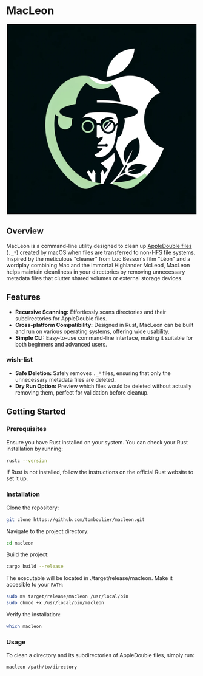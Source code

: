 # MacLeon

<div align="center">
<img src="macleon_logo.png" width="500">
</div>

## Overview

MacLeon is a command-line utility designed to clean up [AppleDouble files](https://en.wikipedia.org/wiki/AppleSingle_and_AppleDouble_formats) (`._*`) created by macOS when files are transferred to non-HFS file systems. Inspired by the meticulous "cleaner" from Luc Besson's film "Léon" and a wordplay combining Mac and the immortal Highlander McLeod, MacLeon helps maintain cleanliness in your directories by removing unnecessary metadata files that clutter shared volumes or external storage devices.

## Features

- **Recursive Scanning:** Effortlessly scans directories and their subdirectories for AppleDouble files.
- **Cross-platform Compatibility:** Designed in Rust, MacLeon can be built and run on various operating systems, offering wide usability.
- **Simple CLI:** Easy-to-use command-line interface, making it suitable for both beginners and advanced users.

### wish-list

- **Safe Deletion:** Safely removes `._*` files, ensuring that only the unnecessary metadata files are deleted.
- **Dry Run Option:** Preview which files would be deleted without actually removing them, perfect for validation before cleanup.

## Getting Started

### Prerequisites

Ensure you have Rust installed on your system. You can check your Rust installation by running:

```bash
rustc --version
```

If Rust is not installed, follow the instructions on the official Rust website to set it up.

### Installation

Clone the repository:

```bash
git clone https://github.com/tomboulier/macleon.git
```

Navigate to the project directory:

```bash
cd macleon
```

Build the project:

```bash
cargo build --release
```

The executable will be located in ./target/release/macleon. Make it accesible to your `PATH`:

```bash
sudo mv target/release/macleon /usr/local/bin
sudo chmod +x /usr/local/bin/macleon
```

Verify the installation:
```bash
which macleon
```

### Usage

To clean a directory and its subdirectories of AppleDouble files, simply run:

```bash
macleon /path/to/directory
```
